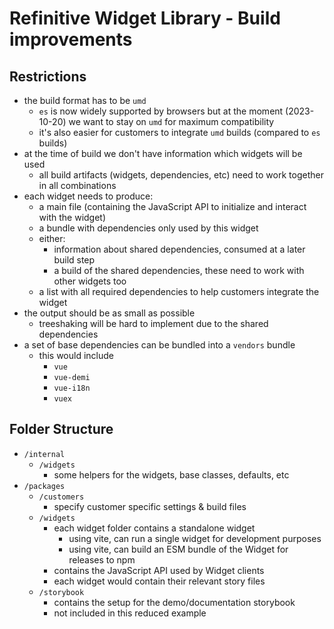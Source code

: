 # Refinitive Widget Library - Build improvements

## Restrictions

- the build format has to be `umd`
  - `es` is now widely supported by browsers but at the moment (2023-10-20) we want to stay on `umd` for maximum compatibility
  - it's also easier for customers to integrate `umd` builds (compared to `es` builds)
- at the time of build we don't have information which widgets will be used
  - all build artifacts (widgets, dependencies, etc) need to work together in all combinations
- each widget needs to produce:
  - a main file (containing the JavaScript API to initialize and interact with the widget)
  - a bundle with dependencies only used by this widget
  - either:
    - information about shared dependencies, consumed at a later build step
    - a build of the shared dependencies, these need to work with other widgets too
  - a list with all required dependencies to help customers integrate the widget
- the output should be as small as possible
  - treeshaking will be hard to implement due to the shared dependencies
- a set of base dependencies can be bundled into a `vendors` bundle
  - this would include
    - `vue`
    - `vue-demi`
    - `vue-i18n`
    - `vuex`

## Folder Structure

- `/internal`
  - `/widgets`
    - some helpers for the widgets, base classes, defaults, etc
- `/packages`
  - `/customers`
    - specify customer specific settings & build files
  - `/widgets`
    - each widget folder contains a standalone widget
      - using vite, can run a single widget for development purposes
      - using vite, can build an ESM bundle of the Widget for releases to npm
    - contains the JavaScript API used by Widget clients
    - each widget would contain their relevant story files
  - `/storybook`
    - contains the setup for the demo/documentation storybook
    - not included in this reduced example
